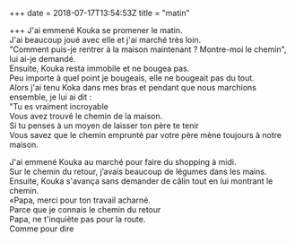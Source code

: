 +++
date = 2018-07-17T13:54:53Z
title = "matin"

+++ 
J'ai emmené Kouka se promener le matin.   
J'ai beaucoup joué avec elle et j'ai marché très loin.   
"Comment puis-je rentrer à la maison maintenant ? Montre-moi le chemin", lui ai-je demandé.   
Ensuite, Kouka resta immobile et ne bougea pas.   
Peu importe à quel point je bougeais, elle ne bougeait pas du tout.   
Alors j'ai tenu Koka dans mes bras et pendant que nous marchions ensemble, je lui ai dit :   
"Tu es vraiment incroyable   
Vous avez trouvé le chemin de la maison.   
Si tu penses à un moyen de laisser ton père te tenir   
Vous savez que le chemin emprunté par votre père mène toujours à notre maison.   
   
J'ai emmené Kouka au marché pour faire du shopping à midi.   
Sur le chemin du retour, j’avais beaucoup de légumes dans les mains.   
Ensuite, Kouka s'avança sans demander de câlin tout en lui montrant le chemin.   
«Papa, merci pour ton travail acharné.   
Parce que je connais le chemin du retour   
Papa, ne t'inquiète pas pour la route.   
Comme pour dire  